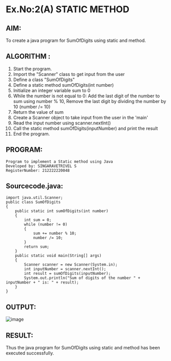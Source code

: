 # Ex.No:2(A)  STATIC METHOD

## AIM:
To create a java program for SumOfDigits using static and method.

## ALGORITHM :
1.  Start the program.
2.  Import the "Scanner" class to get input from the user
3.  Define a class "SumOfDigits"
4.  Define a static method sumOfDigits(int number)
5.  Initialize an integer variable sum to 0
6.  While the number is not equal to 0: Add the last digit of the number to sum using number % 10, Remove the last digit by dividing the number by 10 (number /= 10)
7.  Return the value of sum
8.  Create a Scanner object to take input from the user in the 'main'
9.  Read the input number using scanner.nextInt()
10.  Call the static method sumOfDigits(inputNumber) and print the result
11.	End the program.


## PROGRAM:
```
Program to implement a Static method using Java
Developed by: SINGARAVETRIVEL S
RegisterNumber: 212222220048
```

## Sourcecode.java:

```
import java.util.Scanner;
public class SumOfDigits 
{
    public static int sumOfDigits(int number) 
    {
        int sum = 0;
        while (number != 0) 
        {
            sum += number % 10;
            number /= 10;
        }
        return sum;
    }
    public static void main(String[] args) 
    {
        Scanner scanner = new Scanner(System.in);
        int inputNumber = scanner.nextInt();
        int result = sumOfDigits(inputNumber);
        System.out.println("Sum of digits of the number " + inputNumber + " is: " + result);
    }
}
```


## OUTPUT:

![image](https://github.com/user-attachments/assets/f9584a13-99ae-4dea-8ebe-32c904cb3695)


## RESULT:

Thus the java program for SumOfDigits using static and method has been executed successfully.

